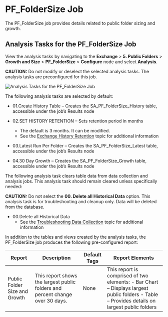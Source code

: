 # PF_FolderSize Job

The PF_FolderSize job provides details related to public folder sizing and growth.

## Analysis Tasks for the PF_FolderSize Job

View the analysis tasks by navigating to the **Exchange** > **5. Public Folders** > **Growth and
Size** > **PF_FolderSize** > **Configure** node and select **Analysis**.

**CAUTION:** Do not modify or deselect the selected analysis tasks. The analysis tasks are
preconfigured for this job.

![Analysis Tasks for the PF_FolderSize Job](/img/product_docs/accessanalyzer/solutions/exchange/publicfolders/growthsize/foldersizeanalysis.webp)

The following analysis tasks are selected by default:

- 01.Create History Table – Creates the SA_PF_FolderSize_History table, accessible under the job’s
  Results node
- 02.SET HISTORY RETENTION – Sets retention period in months

  - The default is 3 months. It can be modified.
  - See the
    [Exchange History Retention](/docs/accessanalyzer/12.0/solutions/exchange/hubmetrics/collection/ex_metricscollection.md#exchange-history-retention)
    topic for additional information

- 03.Latest Run Per Folder – Creates the SA_PF_FolderSize_Latest table, accessible under the job’s
  Results node
- 04.30 Day Growth – Creates the SA_PF_FolderSize_Growth table, accessible under the job’s Results
  node

The following analysis task clears table data from data collection and analysis jobs. This analysis
task should remain cleared unless specifically needed:

**CAUTION:** Do not select the **00. Delete all Historical Data** option. This analysis task is for
troubleshooting and cleanup only. Data will be deleted from the database.

- 00.Delete all Historical Data
  - See the
    [Troubleshooting Data Collection](/docs/accessanalyzer/12.0/solutions/exchange/hubmetrics/collection/ex_metricscollection.md#troubleshooting-data-collection)
    topic for additional information

In addition to the tables and views created by the analysis tasks, the PF_FolderSize job produces
the following pre-configured report:

| Report                        | Description                                                                   | Default Tags | Report Elements                                                                                                                              |
| ----------------------------- | ----------------------------------------------------------------------------- | ------------ | -------------------------------------------------------------------------------------------------------------------------------------------- |
| Public Folder Size and Growth | This report shows the largest public folders and percent change over 30 days. | None         | This report is comprised of two elements: - Bar Chart – Displays largest public folders - Table – Provides details on largest public folders |
